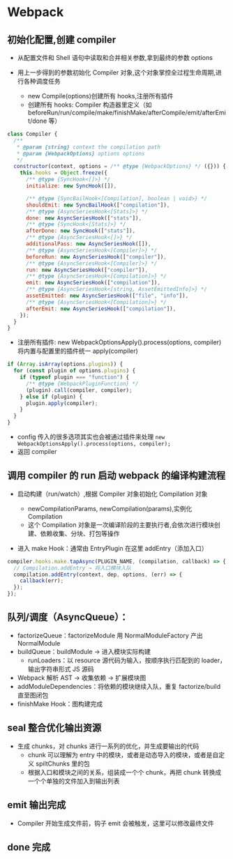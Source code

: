 # Webpack

## 初始化配置,创建 compiler

- 从配置文件和 Shell 语句中读取和合并相关参数,拿到最终的参数 options
- 用上一步得到的参数初始化 Compiler 对象,这个对象掌控全过程生命周期,进行各种调度任务

  - new Compile(options)创建所有 hooks,注册所有插件
  - 创建所有 hooks: Compiler 构造器里定义（如 beforeRun/run/compile/make/finishMake/afterCompile/emit/afterEmit/done 等）

```javascript
class Compiler {
  /**
   * @param {string} context the compilation path
   * @param {WebpackOptions} options options
   */
  constructor(context, options = /** @type {WebpackOptions} */ ({})) {
    this.hooks = Object.freeze({
      /** @type {SyncHook<[]>} */
      initialize: new SyncHook([]),

      /** @type {SyncBailHook<[Compilation], boolean | void>} */
      shouldEmit: new SyncBailHook(["compilation"]),
      /** @type {AsyncSeriesHook<[Stats]>} */
      done: new AsyncSeriesHook(["stats"]),
      /** @type {SyncHook<[Stats]>} */
      afterDone: new SyncHook(["stats"]),
      /** @type {AsyncSeriesHook<[]>} */
      additionalPass: new AsyncSeriesHook([]),
      /** @type {AsyncSeriesHook<[Compiler]>} */
      beforeRun: new AsyncSeriesHook(["compiler"]),
      /** @type {AsyncSeriesHook<[Compiler]>} */
      run: new AsyncSeriesHook(["compiler"]),
      /** @type {AsyncSeriesHook<[Compilation]>} */
      emit: new AsyncSeriesHook(["compilation"]),
      /** @type {AsyncSeriesHook<[string, AssetEmittedInfo]>} */
      assetEmitted: new AsyncSeriesHook(["file", "info"]),
      /** @type {AsyncSeriesHook<[Compilation]>} */
      afterEmit: new AsyncSeriesHook(["compilation"]),
    });
  }
}
```

- 注册所有插件: new WebpackOptionsApply().process(options, compiler) 将内置与配置里的插件统一 apply(compiler)

```javascript
if (Array.isArray(options.plugins)) {
  for (const plugin of options.plugins) {
    if (typeof plugin === "function") {
      /** @type {WebpackPluginFunction} */
      (plugin).call(compiler, compiler);
    } else if (plugin) {
      plugin.apply(compiler);
    }
  }
}
```

- config 传入的很多选项其实也会被通过插件来处理
  `new WebpackOptionsApply().process(options, compiler);`
- 返回 compiler

## 调用 compiler 的 run 启动 webpack 的编译构建流程

- 启动构建（run/watch）,根据 Compiler 对象初始化 Compilation 对象

  - newCompilationParams, newCompilation(params),实例化 Compilation
  - 这个 Compilation 对象是一次编译阶段的主要执行者,会依次进行模块创建、依赖收集、分块、打包等操作

- 进入 make Hook：通常由 EntryPlugin 在这里 addEntry（添加入口）

```javascript
compiler.hooks.make.tapAsync(PLUGIN_NAME, (compilation, callback) => {
  // Compilation.addEntry → 将入口模块入队
  compilation.addEntry(context, dep, options, (err) => {
    callback(err);
  });
});
```

## 队列/调度（AsyncQueue）：

- factorizeQueue：factorizeModule 用 NormalModuleFactory 产出 NormalModule
- buildQueue：buildModule → 进入模块实际构建
  - runLoaders：以 resource 源代码为输入，按顺序执行匹配到的 loader，输出字符串形式 JS 源码
- Webpack 解析 AST → 收集依赖 → 扩展模块图
- addModuleDependencies：将依赖的模块继续入队，重复 factorize/build 直至图闭包
- finishMake Hook：图构建完成

## seal 整合优化输出资源

- 生成 chunks，对 chunks 进行一系列的优化，并生成要输出的代码
  - chunk 可以理解为 entry 中的模块，或者是动态导入的模块，或者是自定义 spiltChunks 里的包
  - 根据入口和模块之间的关系，组装成一个个 chunk，再把 chunk 转换成一个个单独的文件加入到输出列表

## emit 输出完成

- Compiler 开始生成文件前，钩子 emit 会被触发，这里可以修改最终文件

## done 完成
